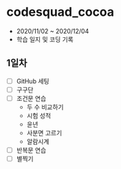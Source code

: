 # codesquad_cocoa
* 2020/11/02 ~ 2020/12/04
* 학습 일지 및 코딩 기록

## 1일차
- [ ] GitHub 세팅
- [ ] 구구단
- [ ] 조건문 연습
  * 두 수 비교하기
  * 시험 성적
  * 윤년
  * 사분면 고르기
  * 알람시계
- [ ] 반복문 연습
- [ ] 별찍기
